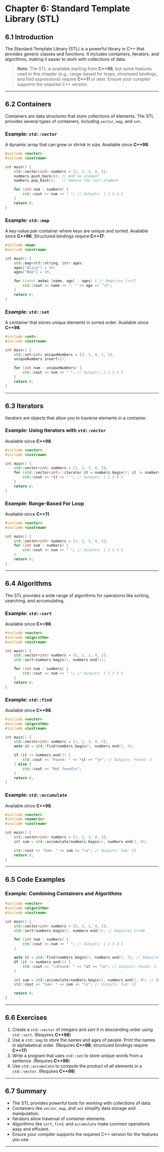 # Chapter 6: Standard Template Library (STL)

## 6.1 Introduction
The Standard Template Library (STL) is a powerful library in C++ that provides generic classes and functions. It includes containers, iterators, and algorithms, making it easier to work with collections of data.

> **Note**: The STL is available starting from **C++98**, but some features used in this chapter (e.g., range-based for loops, structured bindings, and fold expressions) require **C++11** or later. Ensure your compiler supports the required C++ version.

---

## 6.2 Containers
Containers are data structures that store collections of elements. The STL provides several types of containers, including `vector`, `map`, and `set`.

### Example: `std::vector`
A dynamic array that can grow or shrink in size. Available since **C++98**.
```cpp
#include <vector>
#include <iostream>

int main() {
    std::vector<int> numbers = {1, 2, 3, 4, 5};
    numbers.push_back(6); // Add an element
    numbers.pop_back();   // Remove the last element

    for (int num : numbers) {
        std::cout << num << " "; // Outputs: 1 2 3 4 5
    }
    return 0;
}
```

### Example: `std::map`
A key-value pair container where keys are unique and sorted. Available since **C++98**. Structured bindings require **C++17**.
```cpp
#include <map>
#include <iostream>

int main() {
    std::map<std::string, int> ages;
    ages["Alice"] = 30;
    ages["Bob"] = 25;

    for (const auto& [name, age] : ages) { // Requires C++17
        std::cout << name << ": " << age << "\n";
    }
    return 0;
}
```

### Example: `std::set`
A container that stores unique elements in sorted order. Available since **C++98**.
```cpp
#include <set>
#include <iostream>

int main() {
    std::set<int> uniqueNumbers = {3, 1, 4, 1, 5};
    uniqueNumbers.insert(2);

    for (int num : uniqueNumbers) {
        std::cout << num << " "; // Outputs: 1 2 3 4 5
    }
    return 0;
}
```

---

## 6.3 Iterators
Iterators are objects that allow you to traverse elements in a container.

### Example: Using Iterators with `std::vector`
Available since **C++98**.
```cpp
#include <vector>
#include <iostream>

int main() {
    std::vector<int> numbers = {1, 2, 3, 4, 5};
    for (std::vector<int>::iterator it = numbers.begin(); it != numbers.end(); ++it) {
        std::cout << *it << " "; // Outputs: 1 2 3 4 5
    }
    return 0;
}
```

### Example: Range-Based For Loop
Available since **C++11**.
```cpp
#include <vector>
#include <iostream>

int main() {
    std::vector<int> numbers = {1, 2, 3, 4, 5};
    for (int num : numbers) {
        std::cout << num << " "; // Outputs: 1 2 3 4 5
    }
    return 0;
}
```

---

## 6.4 Algorithms
The STL provides a wide range of algorithms for operations like sorting, searching, and accumulating.

### Example: `std::sort`
Available since **C++98**.
```cpp
#include <vector>
#include <algorithm>
#include <iostream>

int main() {
    std::vector<int> numbers = {5, 3, 1, 4, 2};
    std::sort(numbers.begin(), numbers.end());

    for (int num : numbers) {
        std::cout << num << " "; // Outputs: 1 2 3 4 5
    }
    return 0;
}
```

### Example: `std::find`
Available since **C++98**.
```cpp
#include <vector>
#include <algorithm>
#include <iostream>

int main() {
    std::vector<int> numbers = {1, 2, 3, 4, 5};
    auto it = std::find(numbers.begin(), numbers.end(), 3);

    if (it != numbers.end()) {
        std::cout << "Found: " << *it << "\n"; // Outputs: Found: 3
    } else {
        std::cout << "Not found\n";
    }
    return 0;
}
```

### Example: `std::accumulate`
Available since **C++98**.
```cpp
#include <vector>
#include <numeric>
#include <iostream>

int main() {
    std::vector<int> numbers = {1, 2, 3, 4, 5};
    int sum = std::accumulate(numbers.begin(), numbers.end(), 0);

    std::cout << "Sum: " << sum << "\n"; // Outputs: Sum: 15
    return 0;
}
```

---

## 6.5 Code Examples
### Example: Combining Containers and Algorithms
```cpp
#include <vector>
#include <algorithm>
#include <iostream>

int main() {
    std::vector<int> numbers = {5, 3, 1, 4, 2};
    std::sort(numbers.begin(), numbers.end()); // Requires C++98

    for (int num : numbers) {
        std::cout << num << " "; // Outputs: 1 2 3 4 5
    }

    auto it = std::find(numbers.begin(), numbers.end(), 3); // Requires C++98
    if (it != numbers.end()) {
        std::cout << "\nFound: " << *it << "\n"; // Outputs: Found: 3
    }

    int sum = std::accumulate(numbers.begin(), numbers.end(), 0); // Requires C++98
    std::cout << "Sum: " << sum << "\n"; // Outputs: Sum: 15

    return 0;
}
```

---

## 6.6 Exercises
1. Create a `std::vector` of integers and sort it in descending order using `std::sort`. (Requires **C++98**)
2. Use a `std::map` to store the names and ages of people. Print the names in alphabetical order. (Requires **C++98**; structured bindings require **C++17**)
3. Write a program that uses `std::set` to store unique words from a sentence. (Requires **C++98**)
4. Use `std::accumulate` to compute the product of all elements in a `std::vector`. (Requires **C++98**)

---

## 6.7 Summary
- The STL provides powerful tools for working with collections of data.
- Containers like `vector`, `map`, and `set` simplify data storage and manipulation.
- Iterators allow traversal of container elements.
- Algorithms like `sort`, `find`, and `accumulate` make common operations easy and efficient.
- Ensure your compiler supports the required C++ version for the features you use.

---
